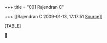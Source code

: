 +++
title = "001 Rajendran C"

+++
[[Rajendran C	2009-01-13, 17:17:51 [Source](https://groups.google.com/g/bvparishat/c/-nOBNz--hSQ)]]



[TABLE]



